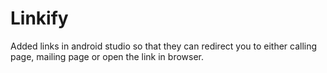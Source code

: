 # Linkify
Added links in android studio so that they can redirect you to either calling page, mailing page or open the link in browser.
